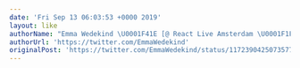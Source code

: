 ```yaml
---
date: 'Fri Sep 13 06:03:53 +0000 2019'
layout: like
authorName: "Emma Wedekind \U0001F41E [@ React Live Amsterdam \U0001F1F3\U0001F1F1]"
authorUrl: 'https://twitter.com/EmmaWedekind'
originalPost: 'https://twitter.com/EmmaWedekind/status/1172390425073577990'
---
```

